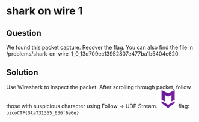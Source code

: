 # shark on wire 1


## Question
We found this packet capture. Recover the flag. You can also find the file in /problems/shark-on-wire-1_0_13d709ec13952807e477ba1b5404e620.


## Solution
Use Wireshark to inspect the packet. After scrolling through packet, follow those with suspicious character using Follow -> UDP Stream.
![alt text](https://github.com/adam-p/markdown-here/raw/master/src/common/images/icon48.png "Capture.png")
flag: `picoCTF{StaT31355_636f6e6e}`